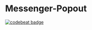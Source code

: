 # Messenger-Popout

[![codebeat badge](https://codebeat.co/badges/1e643d94-c36d-4bf8-b548-d16688346d30)](https://codebeat.co/projects/github-com-derhofbauer-messenger-popout-master)
